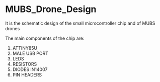 # MUBS_Drone_Design

It is the schematic design of the small microcontroller chip and of MUBS drones

The main components of the chip are:
1. ATTINY85U
2. MALE USB PORT
3. LEDS
4. RESISTORS
5. DIODES IN14007
6. PIN HEADERS
